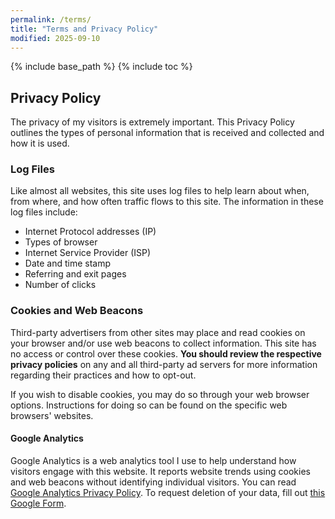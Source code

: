 ```yaml
---
permalink: /terms/
title: "Terms and Privacy Policy"
modified: 2025-09-10
---
```


{% include base_path %}
{% include toc %}

## Privacy Policy

The privacy of my visitors is extremely important. This Privacy Policy outlines the types of personal information that is received and collected and how it is used.

### Log Files

Like almost all websites, this site uses log files to help learn about when, from where, and how often traffic flows to this site. The information in these log files include:

* Internet Protocol addresses (IP)
* Types of browser
* Internet Service Provider (ISP)
* Date and time stamp
* Referring and exit pages
* Number of clicks

### Cookies and Web Beacons

Third-party advertisers from other sites may place and read cookies on your browser and/or use web beacons to collect information. This site has no access or control over these cookies. **You should review the respective privacy policies** on any and all third-party ad servers for more information regarding their practices and how to opt-out.

If you wish to disable cookies, you may do so through your web browser options. Instructions for doing so can be found on the specific web browsers' websites.

#### Google Analytics

Google Analytics is a web analytics tool I use to help understand how visitors engage with this website. It reports website trends using cookies and web beacons without identifying individual visitors. You can read [Google Analytics Privacy Policy](https://policies.google.com/technologies/partner-sites). To request deletion of your data, fill out [this Google Form](https://docs.google.com/forms/d/e/1FAIpQLSfADJgh9g24tM6Tevidrydxlns7PZMoSDNWeF40H2rmiR9GsA/viewform?usp=dialog).